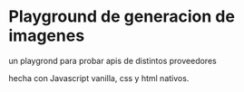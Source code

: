 # Playground de generacion de imagenes

un playgrond para probar apis de distintos proveedores

hecha con Javascript vanilla, css y html nativos.
